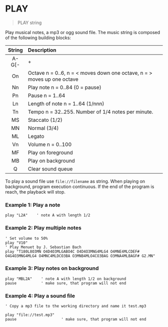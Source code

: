 # PLAY

> PLAY string

Play musical notes, a mp3 or ogg sound file. The music string is composed of the following building blocks:

| String               | Description                               
| :-------------------:|:------------------------------------------
| A-G[-|+|#][nnn][.]   | Play note A..G, +|# is sharp, - is flat, . is multiplier 1.5
| On                   | Octave n = 0..6,  n = < moves down one octave, n = > moves up one octave
| Nn                   | Play note n = 0..84 (0 = pause)
| Pn                   | Pause n = 1..64
| Ln                   | Length of note n = 1..64 (1/nnn)
| Tn                   | Tempo n = 32..255. Number of 1/4 notes per minute.
| MS                   | Staccato (1/2)
| MN                   | Normal (3/4)
| ML                   | Legato
| Vn                   | Volume n = 0..100
| MF                   | Play on foreground
| MB                   | Play on background
| Q                    | Clear sound queue

To play a sound file use `file://filename` as string. When playing on background, program execution continuous. If the end of the program is reach, the playback will stop.

### Example 1: Play a note

```
play "L2A"    ' note A with length 1/2
```

### Example 2: Play multiple notes

```
' Set volume to 50%
play "V10"  
' Play Menuet by J. Sebastian Bach
play "T180L8O3MN O4D4O3MLGABO4C O4D4O3MNG4MLG4 O4MNE4MLCDEF# O4G4O3MNG4MLG4 O4MNC4MLDCO3BA O3MNB4MLO4CO3BAG O3MNA4MLBAGF# G2.MN"
````

### Example 3: Play notes on background

```
play "MBL2A"    ' note A with length 1/2 on background
pause           ' make sure, that program will not end
```

### Example 4: Play a sound file

```
' Copy a mp3 file to the working directory and name it test.mp3

play "file://test.mp3"
pause                    ' make sure, that program will not end
```

